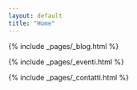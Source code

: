 ```yaml
---
layout: default
title: "Home"
---
```


{% include _pages/_blog.html %}

{% include _pages/_eventi.html %}

{% include _pages/_contatti.html %}